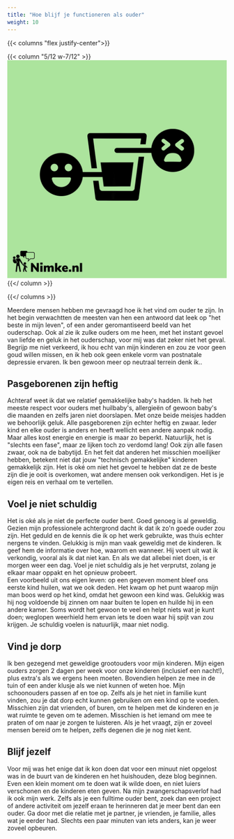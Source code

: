 ```yaml
---
title: "Hoe blijf je functioneren als ouder"
weight: 10
---
```


{{< columns "flex justify-center">}}

{{< column "5/12 w-7/12" >}}
![glas half gevuld met vloeistof. lachend gezicht naast gevulde helft, negatief gezicht naast lege deel](/images/perspectives.jpeg)
{{</ column >}}

{{</ columns >}}

Meerdere mensen hebben me gevraagd hoe ik het vind om ouder te zijn. In het begin verwachtten de meesten van hen een antwoord dat leek op "het beste in mijn leven", of een ander geromantiseerd beeld van het ouderschap. Ook al zie ik zulke ouders om me heen, met het instant gevoel van liefde en geluk in het ouderschap, voor mij was dat zeker niet het geval. Begrijp me niet verkeerd, ik hou echt van mijn kinderen en zou ze voor geen goud willen missen, en ik heb ook geen enkele vorm van postnatale depressie ervaren. Ik ben gewoon meer op neutraal terrein denk ik..

## Pasgeborenen zijn heftig

Achteraf weet ik dat we relatief gemakkelijke baby's hadden. Ik heb het meeste respect voor ouders met huilbaby's, allergieën of gewoon baby's die maanden en zelfs jaren niet doorslapen. Met onze beide meisjes hadden we behoorlijk geluk. Alle pasgeborenen zijn echter heftig en zwaar. Ieder kind en elke ouder is anders en heeft wellicht een andere aanpak nodig. Maar alles kost energie en energie is maar zo beperkt. Natuurlijk, het is "slechts een fase", maar ze lijken toch zo verdomd lang! Ook zijn alle fasen zwaar, ook na de babytijd. En het feit dat anderen het misschien moeilijker hebben, betekent niet dat jouw "technisch gemakkelijke" kinderen gemakkelijk zijn. Het is oké om niet het gevoel te hebben dat ze de beste zijn die je ooit is overkomen, wat andere mensen ook verkondigen. Het is je eigen reis en verhaal om te vertellen.

## Voel je niet schuldig

Het is oké als je niet de perfecte ouder bent. Goed genoeg is al geweldig. Gezien mijn professionele achtergrond dacht ik dat ik zo'n goede ouder zou zijn. Het geduld en de kennis die ik op het werk gebruikte, was thuis echter nergens te vinden. Gelukkig is mijn man vaak geweldig met de kinderen. Ik geef hem de informatie over hoe, waarom en wanneer. Hij voert uit wat ik verkondig, vooral als ik dat niet kan. En als we dat allebei niet doen, is er morgen weer een dag. Voel je niet schuldig als je het verprutst, zolang je elkaar maar oppakt en het opnieuw probeert.  
 Een voorbeeld uit ons eigen leven: op een gegeven moment bleef ons eerste kind huilen, wat we ook deden. Het kwam op het punt waarop mijn man boos werd op het kind, omdat het gewoon een kind was. Gelukkig was hij nog voldoende bij zinnen om naar buiten te lopen en huilde hij in een andere kamer. Soms wordt het gewoon te veel en helpt niets wat je kunt doen; weglopen weerhield hem ervan iets te doen waar hij spijt van zou krijgen. Je schuldig voelen is natuurlijk, maar niet nodig.

## Vind je dorp

Ik ben gezegend met geweldige grootouders voor mijn kinderen. Mijn eigen ouders zorgen 2 dagen per week voor onze kinderen (inclusief een nacht!), plus extra's als we ergens heen moeten. Bovendien helpen ze mee in de tuin of een ander klusje als we niet kunnen of weten hoe. Mijn schoonouders passen af ​​en toe op. Zelfs als je het niet in familie kunt vinden, zou je dat dorp echt kunnen gebruiken om een ​​kind op te voeden. Misschien zijn dat vrienden, of buren, om te helpen met de kinderen en je wat ruimte te geven om te ademen. Misschien is het iemand om mee te praten of om naar je zorgen te luisteren. Als je het vraagt, zijn er zoveel mensen bereid om te helpen, zelfs degenen die je nog niet kent.

## Blijf jezelf

Voor mij was het enige dat ik kon doen dat voor een minuut niet opgelost was in de buurt van de kinderen en het huishouden, deze blog beginnen. Even een klein moment om te doen wat ik wilde doen, en niet luiers verschonen en de kinderen eten geven. Na mijn zwangerschapsverlof had ik ook mijn werk. Zelfs als je een fulltime ouder bent, zoek dan een project of andere activiteit om jezelf eraan te herinneren dat je meer bent dan een ouder. Ga door met die relatie met je partner, je vrienden, je familie, alles wat je eerder had. Slechts een paar minuten van iets anders, kan je weer zoveel opbeuren.

